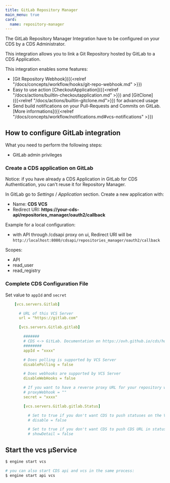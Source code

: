 ```yaml
---
title: GitLab Repository Manager
main_menu: true
card: 
  name: repository-manager
---
```


The GitLab Repository Manager Integration have to be configured on your CDS by a CDS Administrator.

This integration allows you to link a Git Repository hosted by GitLab
to a CDS Application.

This integration enables some features:

 - [Git Repository Webhook]({{<relref "/docs/concepts/workflow/hooks/git-repo-webhook.md" >}})
 - Easy to use action [CheckoutApplication]({{<relref "/docs/actions/builtin-checkoutapplication.md" >}}) and [GitClone]({{<relref "/docs/actions/builtin-gitclone.md">}}) for advanced usage
 - Send build notifications on your Pull-Requests and Commits on GitLab. [More informations]({{<relref "/docs/concepts/workflow/notifications.md#vcs-notifications" >}})


## How to configure GitLab integration

What you need to perform the following steps:

 - GitLab admin privileges

### Create a CDS application on GitLab

Notice: if you have already a CDS Application in GitLab for CDS Authentication, you can't reuse it for Repository Manager.

In GitLab go to *Settings* / *Application* section. Create a new application with:

 - Name: **CDS VCS**
 - Redirect URI: **https://your-cds-api/repositories_manager/oauth2/callback**

Example for a local configuration:
- with API through /cdsapi proxy on ui, Redirect URI will be `http://localhost:8080/cdsapi/repositories_manager/oauth2/callback`

Scopes:

 - API
 - read_user
 - read_registry

### Complete CDS Configuration File

Set value to `appId` and `secret`


```yaml
    [vcs.servers.Gitlab]

      # URL of this VCS Server
      url = "https://gitlab.com"

      [vcs.servers.Gitlab.gitlab]

        #######
        # CDS <-> GitLab. Documentation on https://ovh.github.io/cds/hosting/repositories-manager/gitlab/
        ########
        appId = "xxxx"

        # Does polling is supported by VCS Server
        disablePolling = false

        # Does webhooks are supported by VCS Server
        disableWebHooks = false

        # If you want to have a reverse proxy URL for your repository webhook, for example if you put https://myproxy.com it will generate a webhook URL like this https://myproxy.com/UUID_OF_YOUR_WEBHOOK
        # proxyWebhook = ""
        secret = "xxxx"

        [vcs.servers.Gitlab.gitlab.Status]

          # Set to true if you don't want CDS to push statuses on the VCS server
          # disable = false

          # Set to true if you don't want CDS to push CDS URL in statuses on the VCS server
          # showDetail = false
```


## Start the vcs µService

```bash
$ engine start vcs

# you can also start CDS api and vcs in the same process:
$ engine start api vcs
```